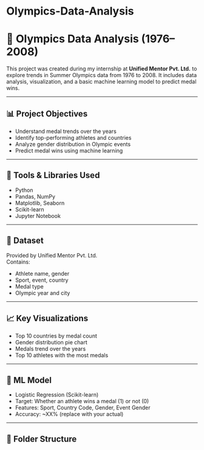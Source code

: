 # Olympics-Data-Analysis
# 🏅 Olympics Data Analysis (1976–2008)

This project was created during my internship at **Unified Mentor Pvt. Ltd.** to explore trends in Summer Olympics data from 1976 to 2008. It includes data analysis, visualization, and a basic machine learning model to predict medal wins.

---

## 📊 Project Objectives

- Understand medal trends over the years
- Identify top-performing athletes and countries
- Analyze gender distribution in Olympic events
- Predict medal wins using machine learning

---

## 🧰 Tools & Libraries Used

- Python
- Pandas, NumPy
- Matplotlib, Seaborn
- Scikit-learn
- Jupyter Notebook

---

## 📁 Dataset

Provided by Unified Mentor Pvt. Ltd.  
Contains:  
- Athlete name, gender  
- Sport, event, country  
- Medal type  
- Olympic year and city  

---

## 📈 Key Visualizations

- Top 10 countries by medal count
- Gender distribution pie chart
- Medals trend over the years
- Top 10 athletes with the most medals

---

## 🤖 ML Model

- Logistic Regression (Scikit-learn)
- Target: Whether an athlete wins a medal (1) or not (0)
- Features: Sport, Country Code, Gender, Event Gender
- Accuracy: ~XX% (replace with your actual)

---

## 📌 Folder Structure

